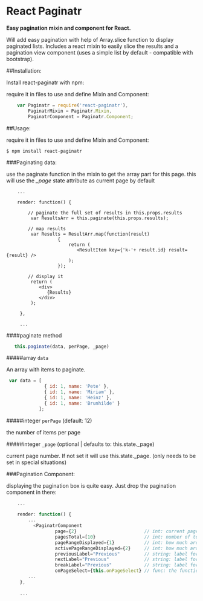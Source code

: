 # React Paginatr

**Easy pagination mixin and component for React.**

Will add easy pagination with help of Array.slice function to display paginated lists.
Includes a react mixin to easily slice the results and a pagination view component (uses a simple list by default - compatible with bootstrap).


##Installation:

Install react-paginatr with npm:

require it in files to use and define Mixin and Component:
```javascript
    var Paginatr = require('react-paginatr'),
        PaginatrMixin = Paginatr.Mixin,
        PaginatrComponent = Paginatr.Component;
```



##Usage:

require it in files to use and define Mixin and Component:
```console
$ npm install react-paginatr
```


###Paginating data:

use the paginate function in the mixin to get the array part for this page.
this will use the *_page* state attribute as current page by default

```
    ...
    
    render: function() {
    
        // paginate the full set of results in this.props.results
         var ResultsArr = this.paginate(this.props.results);
        
        // map results
         var Results = ResultArr.map(function(result)
                   {
                       return (
                          <ResultItem key={'k-'+ result.id} result={result} />
                       );
                   }); 
                   
        // display it
         return (
            <div>
               {Results}
            </div>
         );
                
     },
     
     ...
```


####paginate method
```javascript
   this.paginate(data, perPage, _page)
```
     
     
#####array `data`

An array with items to paginate.

```javascript
 var data = [
              { id: 1, name: 'Pete' },
              { id: 1, name: 'Miriam' },
              { id: 1, name: 'Heinz' },
              { id: 1, name: 'Brunhilde' }
            ];
```


#####integer `perPage` (default: 12)

the number of items per page


#####integer `_page` (optional | defaults to: this.state._page)

current page number. If not set it will use this.state._page. (only needs to be set in special situations)


 


###Pagination Component:

displaying the pagination box is quite easy. Just drop the pagination component in there:

```javascript
    ...
    
    render: function() {
        ...
          <PaginatrComponent 
                  page={2}                         // int: current page number - required
                  pagesTotal=[10}                  // int: number of total pages - required
                  pageRangeDisplayed={1}           // int: how much around start and end should be displayed by default (default: 1)
                  activePageRangeDisplayed={2}     // int: how much around active page should be displayed by default (default: 2)
                  previousLabel="Previous"         // string: label for previous entry - false to disable previous button (default: "Previous")
                  nextLabel="Previous"             // string: label for next entry - false to disable next button (default: "Next")
                  breakLabel="Previous"            // string: label for breaks if there are too many pages to display at once - false to disable breaks (default: "...")
                  onPageSelect={this.onPageSelect} // func: the function to change the page number. the mixin already adds a simple onPageSelect method. If you need more overwrite it. />
        ... 
     },
     
     ...
```

